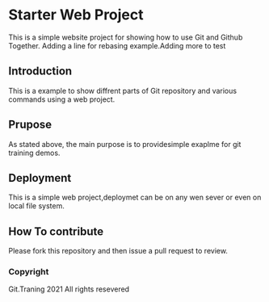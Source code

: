 # Starter Web Project

This is a simple website project for showing how to use Git and Github Together.
Adding a line for rebasing example.Adding more to test

## Introduction

This is a example to show diffrent parts of Git repository and various commands using a web project.

## Prupose

As stated above, the main purpose is to providesimple exaplme for git training demos.

## Deployment

This is a simple web project,deploymet can be on any wen sever or even on local file system.

## How To contribute

Please fork this repository and then issue a pull request to review.

### Copyright
Git.Traning 2021 All rights resevered 